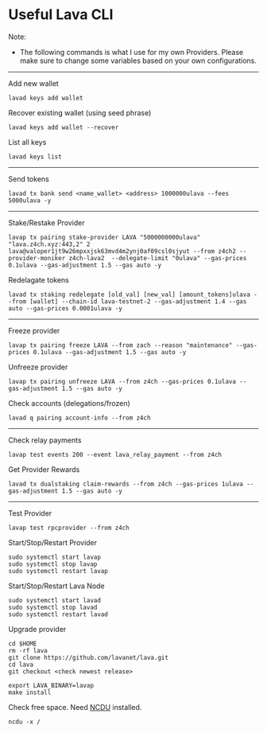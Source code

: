 # Useful Lava CLI

Note:

* The following commands is what I use for my own Providers. Please make sure to change some variables based on your own configurations.

***

Add new wallet

```
lavad keys add wallet
```

Recover existing wallet (using seed phrase)

```
lavad keys add wallet --recover
```

List all keys

```
lavad keys list
```

***

Send tokens

```
lavad tx bank send <name_wallet> <address> 1000000ulava --fees 5000ulava -y
```

***

Stake/Restake Provider

```
lavap tx pairing stake-provider LAVA "5000000000ulava" "lava.z4ch.xyz:443,2" 2 lava@valoper1jt9w26mpxxjsk63mvd4m2ynj0af09csl0sjyut --from z4ch2 --provider-moniker z4ch-lava2  --delegate-limit "0ulava" --gas-prices 0.1ulava --gas-adjustment 1.5 --gas auto -y
```

Redelagate tokens

```
lavad tx staking redelegate [old_val] [new_val] [amount_tokens]ulava --from [wallet] --chain-id lava-testnet-2 --gas-adjustment 1.4 --gas auto --gas-prices 0.0001ulava -y
```

***

Freeze provider

```
lavap tx pairing freeze LAVA --from zach --reason "maintenance" --gas-prices 0.1ulava --gas-adjustment 1.5 --gas auto -y
```

Unfreeze provider

```
lavap tx pairing unfreeze LAVA --from z4ch --gas-prices 0.1ulava --gas-adjustment 1.5 --gas auto -y
```

Check accounts (delegations/frozen)

```
lavad q pairing account-info --from z4ch
```

***

Check relay payments

```
lavap test events 200 --event lava_relay_payment --from z4ch
```

Get Provider Rewards

```
lavad tx dualstaking claim-rewards --from z4ch --gas-prices 1ulava --gas-adjustment 1.5 --gas auto -y
```

***

Test Provider

```
lavap test rpcprovider --from z4ch
```

Start/Stop/Restart Provider

```
sudo systemctl start lavap
sudo systemctl stop lavap
sudo systemctl restart lavap
```

Start/Stop/Restart Lava Node

```
sudo systemctl start lavad
sudo systemctl stop lavad
sudo systemctl restart lavad
```

Upgrade provider

```
cd $HOME
rm -rf lava
git clone https://github.com/lavanet/lava.git
cd lava
git checkout <check newest release>

export LAVA_BINARY=lavap
make install
```

Check free space. Need [NCDU](https://ostechnix.com/check-disk-space-usage-linux-using-ncdu/) installed.

```
ncdu -x /
```

